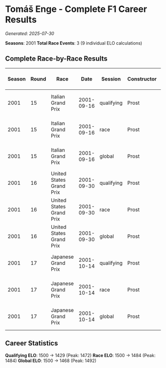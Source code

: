 # Tomáš Enge - Complete F1 Career Results

*Generated: 2025-07-30*

**Seasons**: 2001
**Total Race Events**: 3 (9 individual ELO calculations)

## Complete Race-by-Race Results

| Season | Round | Race | Date | Session | Constructor | Position | Starting ELO | ELO Change | Final ELO | Teammate | Teammate Position | Teammate Starting ELO | Teammate ELO Change | Teammate Final ELO |
|--------|-------|------|------|---------|-------------|----------|--------------|------------|-----------|----------|-------------------|----------------------|---------------------|-------------------|
| 2001 | 15 | Italian Grand Prix | 2001-09-16 | qualifying | Prost | 20 | 1500 | -28 | 1472 | <img src="https://upload.wikimedia.org/wikipedia/commons/b/ba/Flag_of_Germany.svg" alt="Germany" width="20" height="auto" style="vertical-align: middle; margin-right: 5px;" onerror="this.outerHTML='🇩🇪'; this.style.marginRight='5px';"/> Heinz-Harald Frentzen | 12 | N/A | N/A | N/A |
| 2001 | 15 | Italian Grand Prix | 2001-09-16 | race | Prost | 12 | 1500 | N/A | 1500 | <img src="https://upload.wikimedia.org/wikipedia/commons/b/ba/Flag_of_Germany.svg" alt="Germany" width="20" height="auto" style="vertical-align: middle; margin-right: 5px;" onerror="this.outerHTML='🇩🇪'; this.style.marginRight='5px';"/> Heinz-Harald Frentzen | DNF | N/A | N/A | N/A |
| 2001 | 15 | Italian Grand Prix | 2001-09-16 | global | Prost | Q:20/R:12 | 1500 | -8 | 1492 | <img src="https://upload.wikimedia.org/wikipedia/commons/b/ba/Flag_of_Germany.svg" alt="Germany" width="20" height="auto" style="vertical-align: middle; margin-right: 5px;" onerror="this.outerHTML='🇩🇪'; this.style.marginRight='5px';"/> Heinz-Harald Frentzen | Q:12/R:DNF | N/A | N/A | N/A |
| 2001 | 16 | United States Grand Prix | 2001-09-30 | qualifying | Prost | 21 | 1472 | -23 | 1449 | <img src="https://upload.wikimedia.org/wikipedia/commons/b/ba/Flag_of_Germany.svg" alt="Germany" width="20" height="auto" style="vertical-align: middle; margin-right: 5px;" onerror="this.outerHTML='🇩🇪'; this.style.marginRight='5px';"/> Heinz-Harald Frentzen | 15 | N/A | N/A | N/A |
| 2001 | 16 | United States Grand Prix | 2001-09-30 | race | Prost | 14 | 1500 | -16 | 1484 | <img src="https://upload.wikimedia.org/wikipedia/commons/b/ba/Flag_of_Germany.svg" alt="Germany" width="20" height="auto" style="vertical-align: middle; margin-right: 5px;" onerror="this.outerHTML='🇩🇪'; this.style.marginRight='5px';"/> Heinz-Harald Frentzen | 10 | N/A | N/A | N/A |
| 2001 | 16 | United States Grand Prix | 2001-09-30 | global | Prost | Q:21/R:14 | 1492 | -18 | 1474 | <img src="https://upload.wikimedia.org/wikipedia/commons/b/ba/Flag_of_Germany.svg" alt="Germany" width="20" height="auto" style="vertical-align: middle; margin-right: 5px;" onerror="this.outerHTML='🇩🇪'; this.style.marginRight='5px';"/> Heinz-Harald Frentzen | Q:15/R:10 | N/A | N/A | N/A |
| 2001 | 17 | Japanese Grand Prix | 2001-10-14 | qualifying | Prost | 19 | 1449 | -19 | 1429 | <img src="https://upload.wikimedia.org/wikipedia/commons/b/ba/Flag_of_Germany.svg" alt="Germany" width="20" height="auto" style="vertical-align: middle; margin-right: 5px;" onerror="this.outerHTML='🇩🇪'; this.style.marginRight='5px';"/> Heinz-Harald Frentzen | 15 | N/A | N/A | N/A |
| 2001 | 17 | Japanese Grand Prix | 2001-10-14 | race | Prost | DNF | 1484 | N/A | 1484 | <img src="https://upload.wikimedia.org/wikipedia/commons/b/ba/Flag_of_Germany.svg" alt="Germany" width="20" height="auto" style="vertical-align: middle; margin-right: 5px;" onerror="this.outerHTML='🇩🇪'; this.style.marginRight='5px';"/> Heinz-Harald Frentzen | 12 | N/A | N/A | N/A |
| 2001 | 17 | Japanese Grand Prix | 2001-10-14 | global | Prost | Q:19/R:DNF | 1474 | -6 | 1468 | <img src="https://upload.wikimedia.org/wikipedia/commons/b/ba/Flag_of_Germany.svg" alt="Germany" width="20" height="auto" style="vertical-align: middle; margin-right: 5px;" onerror="this.outerHTML='🇩🇪'; this.style.marginRight='5px';"/> Heinz-Harald Frentzen | Q:15/R:12 | N/A | N/A | N/A |

## Career Statistics

**Qualifying ELO**: 1500 → 1429 (Peak: 1472)
**Race ELO**: 1500 → 1484 (Peak: 1484)
**Global ELO**: 1500 → 1468 (Peak: 1492)
